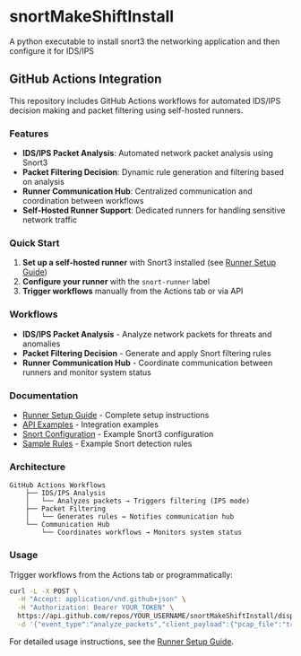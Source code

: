 # snortMakeShiftInstall

A python executable to install snort3 the networking application and then configure it for IDS/IPS

## GitHub Actions Integration

This repository includes GitHub Actions workflows for automated IDS/IPS decision making and packet filtering using self-hosted runners.

### Features

- **IDS/IPS Packet Analysis**: Automated network packet analysis using Snort3
- **Packet Filtering Decision**: Dynamic rule generation and filtering based on analysis
- **Runner Communication Hub**: Centralized communication and coordination between workflows
- **Self-Hosted Runner Support**: Dedicated runners for handling sensitive network traffic

### Quick Start

1. **Set up a self-hosted runner** with Snort3 installed (see [Runner Setup Guide](.github/RUNNER_SETUP.md))
2. **Configure your runner** with the `snort-runner` label
3. **Trigger workflows** manually from the Actions tab or via API

### Workflows

- **IDS/IPS Packet Analysis** - Analyze network packets for threats and anomalies
- **Packet Filtering Decision** - Generate and apply Snort filtering rules
- **Runner Communication Hub** - Coordinate communication between runners and monitor system status

### Documentation

- [Runner Setup Guide](.github/RUNNER_SETUP.md) - Complete setup instructions
- [API Examples](examples/api-examples.json) - Integration examples
- [Snort Configuration](examples/snort.lua) - Example Snort3 configuration
- [Sample Rules](examples/local.rules) - Example Snort detection rules

### Architecture

```
GitHub Actions Workflows
    ├── IDS/IPS Analysis
    │   └── Analyzes packets → Triggers filtering (IPS mode)
    ├── Packet Filtering
    │   └── Generates rules → Notifies communication hub
    └── Communication Hub
        └── Coordinates workflows → Monitors system status
```

### Usage

Trigger workflows from the Actions tab or programmatically:

```bash
curl -L -X POST \
  -H "Accept: application/vnd.github+json" \
  -H "Authorization: Bearer YOUR_TOKEN" \
  https://api.github.com/repos/YOUR_USERNAME/snortMakeShiftInstall/dispatches \
  -d '{"event_type":"analyze_packets","client_payload":{"pcap_file":"traffic.pcap","analysis_mode":"ips","sensitivity":"high"}}'
```

For detailed usage instructions, see the [Runner Setup Guide](.github/RUNNER_SETUP.md).
